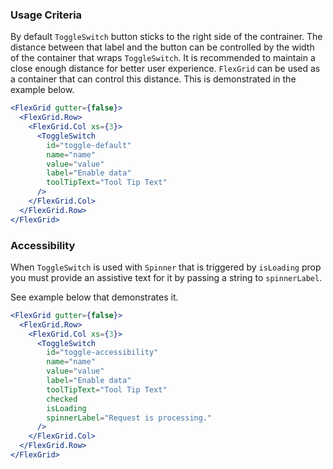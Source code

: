 ### Usage Criteria

By default `ToggleSwitch` button sticks to the right side of the contrainer.
The distance between that label and the button can be controlled by the width of the container that wraps `ToggleSwitch`.
It is recommended to maintain a close enough distance for better user experience.
`FlexGrid` can be used as a container that can control this distance. This is demonstrated in the example below.

```jsx
<FlexGrid gutter={false}>
  <FlexGrid.Row>
    <FlexGrid.Col xs={3}>
      <ToggleSwitch
        id="toggle-default"
        name="name"
        value="value"
        label="Enable data"
        toolTipText="Tool Tip Text"
      />
    </FlexGrid.Col>
  </FlexGrid.Row>
</FlexGrid>
```

### Accessibility

When `ToggleSwitch` is used with `Spinner` that is triggered by `isLoading` prop you must provide an assistive text for it by passing a string to `spinnerLabel`.

See example below that demonstrates it.

```jsx
<FlexGrid gutter={false}>
  <FlexGrid.Row>
    <FlexGrid.Col xs={3}>
      <ToggleSwitch
        id="toggle-accessibility"
        name="name"
        value="value"
        label="Enable data"
        toolTipText="Tool Tip Text"
        checked
        isLoading
        spinnerLabel="Request is processing."
      />
    </FlexGrid.Col>
  </FlexGrid.Row>
</FlexGrid>
```
